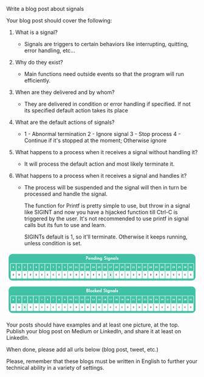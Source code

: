 Write a blog post about signals

Your blog post should cover the following:

1. What is a signal?
    * Signals are triggers to certain behaviors like interrupting, quitting, error handling, etc...

2. Why do they exist?
    * Main functions need outside events so that the program will run efficiently.

3. When are they delivered and by whom?
    * They are delivered in condition or error handling if specified. If not its specified default action takes its place

4. What are the default actions of signals?
    * 1 - Abnormal termination
      2 - Ignore signal
      3 - Stop process
      4 - Continue if it's stopped at the moment; Otherwise ignore

5. What happens to a process when it receives a signal without handling it?
    * It will process the default action and most likely terminate it.

6. What happens to a process when it receives a signal and handles it?
    * The process will be suspended and the signal will then in turn be processed and handle the signal.

        The function for Printf is pretty simple to use, but throw in a signal like SIGINT and now you have a hijacked function till Ctrl-C is triggered by the user. It's not recommended to use printf in signal calls but its fun to use and learn. 
        
        SIGINTs default is 1, so it'll terminate. Otherwise it keeps running, unless condition is set.

![Pending and Blocked Signals](image.png)

Your posts should have examples and at least one picture, at the top. Publish your blog post on Medium or LinkedIn, and share it at least on LinkedIn.

When done, please add all urls below (blog post, tweet, etc.)

Please, remember that these blogs must be written in English to further your technical ability in a variety of settings.